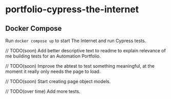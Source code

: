 # portfolio-cypress-the-internet

## Docker Compose

Run `docker compose up` to start The Internet and run Cypress tests.

// TODO(soon) Add better descriptive text to readme to explain relevance of me building tests for an Automation Portfolio.

// TODO(soon) Improve the abtest to test something meaningful, at the moment it really only needs the page to load.

// TODO(soon) Start creating page object models.

// TODO(over time) Add more tests.
